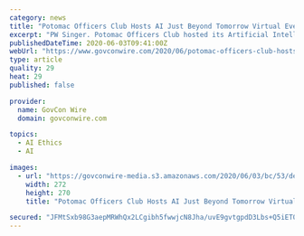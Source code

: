 ```yaml
---
category: news
title: "Potomac Officers Club Hosts AI Just Beyond Tomorrow Virtual Event; PW Singer Gives Keynote"
excerpt: "PW Singer. Potomac Officers Club hosted its Artificial Intelligence (AI) Just Beyond Tomorrow Virtual Event on May 28th featuring Dr. PW Singer, author of Burn-In: A Novel of the"
publishedDateTime: 2020-06-03T09:41:00Z
webUrl: "https://www.govconwire.com/2020/06/potomac-officers-club-hosts-ai-just-beyond-tomorrow-virtual-event-pw-singer-gives-keynote/"
type: article
quality: 29
heat: 29
published: false

provider:
  name: GovCon Wire
  domain: govconwire.com

topics:
  - AI Ethics
  - AI

images:
  - url: "https://govconwire-media.s3.amazonaws.com/2020/06/03/bc/53/de/20/d0/3b/fa/84/a0If300000MGDu5EAH-peter-singer.png"
    width: 272
    height: 270
    title: "Potomac Officers Club Hosts AI Just Beyond Tomorrow Virtual Event; PW Singer Gives Keynote"

secured: "JFMtSxb98G3aepMRWhQx2LCgibh5fwwjcN8Jha/uvE9gvtgpdD3Lbs+Q5iET04sC5S/BGUMC0S/Ll6rpE49EF3uBmrAEoL1uG4DWknQT/0C5cACMZwVz+FLMlYS6T9FBgZpzk/sT2Q9fQ07IoV+HUBfMBzG+eyFJEMzehiSTCxhdUlIkdDvcaUZl0O7Aon6aHKKmfma1Cb0FWZbvFEVAijjT3Vgl/5qGC7Svy2LB/dJkofbTTm/9f+67cZl37NbO7N0IVtatvafznLdpkYjKKEyIIN5hurj6Z7N1yzzgBUGzpojjVgYEKMJSajK2wKa6;+C5u0ONqFQC32INFlyQ2EA=="
---
```


